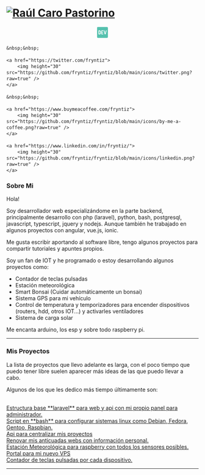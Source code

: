# [![Raúl Caro Pastorino](https://raw.githubusercontent.com/fryntiz/fryntiz/main/images/bannner.png)](https://fryntiz.es)

<p align='center'>
    <a href="https://fryntiz.es">
        <img height="30" src="https://raw.githubusercontent.com/fryntiz/fryntiz/main/icons/dev.png" />
    </a>
    
    &nbsp;&nbsp;

    <a href="https://twitter.com/fryntiz">
        <img height="30" src="https://github.com/fryntiz/fryntiz/blob/main/icons/twitter.png?raw=true" />
    </a>

    &nbsp;&nbsp;

    <a href="https://www.buymeacoffee.com/fryntiz">
        <img height="30" src="https://github.com/fryntiz/fryntiz/blob/main/icons/by-me-a-coffee.png?raw=true" />
    </a>

    <a href="https://www.linkedin.com/in/fryntiz/">
        <img height="30" src="https://github.com/fryntiz/fryntiz/blob/main/icons/linkedin.png?raw=true" />
    </a>
</p>

### Sobre Mi

Hola!

Soy desarrollador web especializándome en la parte backend, principalmente desarrollo con php (laravel), python, bash, postgresql, javascript, typescript, jquery y nodejs. Aunque también he trabajado en algunos proyectos con angular, vue.js, ionic.

Me gusta escribir aportando al software libre, tengo algunos proyectos para compartir tutoriales y apuntes propios.

Soy un fan de IOT y he programado o estoy desarrollando algunos proyectos como:

<ul>
    <li>Contador de teclas pulsadas</li>
    <li>Estación meteorológica</li>
    <li>Smart Bonsai (Cuidar automáticamente un bonsai)</li>
    <li>Sistema GPS para mi vehículo</li>
    <li>Control de temperatura y temporizadores para encender dispositivos (routers, hdd, otros IOT...) y activarles ventiladores</li>
    <li>Sistema de carga solar</li>
</ul>

Me encanta arduino, los esp y sobre todo raspberry pi.
 
 ---


### Mis Proyectos

La lista de proyectos que llevo adelante es larga, con el poco tiempo que puedo tener libre suelen aparecer más ideas de las que puedo llevar a cabo.

Algunos de los que les dedico más tiempo últimamente son:

<br />

<a href="https://github.com/fryntiz/laravel-skeleton">
    Estructura base **laravel** para web y api con mi propio panel para administrador.
</a>

<br />

<a href="https://github.com/fryntiz/debian-developer-conf">
    Script en **bash** para configurar sistemas linux como Debian, Fedora, Gentoo, Raspbian.
</a>

<br />

<a href="https://github.com/fryntiz/api-fryntiz">
    Api para centralizar mis proyectos
</a>

<br />

<a href="https://github.com/fryntiz/www.fryntiz.es">
    Renovar mis anticuadas webs con información personal.
</a>

<br />

<a href="https://github.com/fryntiz/raspberry-weather-station">
    Estación Meteorológica para raspberry con todos los sensores posibles.
</a>

<br />

<a href="https://github.com/fryntiz/www.odin.fryntiz.dev">
    Portal para mi nuevo VPS
</a>

<br />

<a href="https://github.com/fryntiz/python-keycounter">
    Contador de teclas pulsadas por cada dispositivo.
</a>

---
